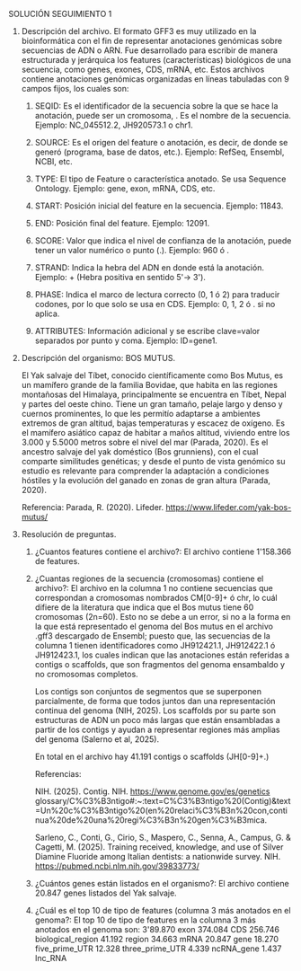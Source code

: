 SOLUCIÓN SEGUIMIENTO 1
1. Descripción del archivo.
   El formato GFF3 es muy utilizado en la bioinformática con el fin de representar anotaciones genómicas sobre secuencias de ADN o ARN. Fue desarrollado para escribir
   de manera estructurada y jerárquica los features (características) biológicos de una secuencia, como genes, exones, CDS, mRNA, etc.
   Estos archivos contiene anotaciones genómicas organizadas en líneas tabuladas con 9 campos fijos, los cuales son:
   
   1. SEQID: Es el identificador de la secuencia sobre la que se hace la anotación, puede ser un cromosoma, . Es el nombre de la secuencia.
      Ejemplo: NC_045512.2, JH920573.1 o chr1.
      
   2. SOURCE: Es el origen del feature o anotación, es decir, de donde se generó (programa, base de datos, etc.).
      Ejemplo: RefSeq, Ensembl, NCBI, etc.
      
   3. TYPE: El tipo de Feature o característica anotado. Se usa Sequence Ontology.
      Ejemplo: gene, exon, mRNA, CDS, etc.
      
   4. START: Posición inicial del feature en la secuencia.
      Ejemplo: 11843.
      
   5. END: Posición final del feature.
      Ejemplo: 12091.
      
   6. SCORE: Valor que indica el nivel de confianza de la anotación, puede tener un valor numérico o punto (.).
      Ejemplo: 960 ó .

   7. STRAND: Indica la hebra del ADN en donde está la anotación.
      Ejemplo: + (Hebra positiva en sentido 5'-> 3').

   8. PHASE: Indica el marco de lectura correcto (0, 1 ó 2) para traducir codones, por lo que solo se usa en CDS.
      Ejemplo: 0, 1, 2 ó . si no aplica.

   9. ATTRIBUTES: Información adicional y se escribe clave=valor separados por punto y coma.
       Ejemplo: ID=gene1.

2. Descripción del organismo: BOS MUTUS.
   
   El Yak salvaje del Tíbet, conocido científicamente como Bos Mutus, es un mamífero grande de la familia Bovidae, que habita en las regiones montañosas del Himalaya,
   principalmente se encuentra en Tíbet, Nepal y partes del oeste chino. Tiene un gran tamaño, pelaje largo y denso y cuernos prominentes, lo que les permitío adaptarse
   a ambientes extremos de gran altitud, bajas temperaturas y escacez de oxígeno. Es el mamífero asiático capaz de habitar a maños altitud, viviendo entre los 3.000 y
   5.5000 metros sobre el nivel del mar (Parada, 2020).
   Es el ancestro salvaje del yak doméstico (Bos grunniens), con el cual comparte similitudes genéticas; y desde el punto de vista genómico su estudio es relevante para
   comprender la adaptación a condiciones hóstiles y la evolución del ganado en zonas de gran altura (Parada, 2020).

   Referencia: Parada, R. (2020). Lifeder. https://www.lifeder.com/yak-bos-mutus/

4.  Resolución de preguntas.
   
    1. ¿Cuantos features contiene el archivo?:
       El archivo contiene 1'158.366 de features.
       
    3. ¿Cuantas regiones de la secuencia (cromosomas) contiene el archivo?:
       El archivo en la columna 1 no contiene secuencias que correspondan a cromosomas nombrados CM[0-9]+ ó chr, lo cuál difiere de la literatura que indica que el Bos mutus
       tiene 60 cromosomas (2n=60). Esto no se debe a un error, si no a la forma en la que está representado el genoma del Bos mutus en el archivo .gff3 descargado de
       Ensembl; puesto que, las secuencias de la columna 1 tienen identificadores como JH912421.1, JH912422.1 ó JH912423.1, los cuales indican que las anotaciones están
       referidas a contigs o scaffolds, que son fragmentos del genoma ensambaldo y no cromosomas completos.
       
       Los contigs son conjuntos de segmentos que se superponen parcialmente, de forma que todos juntos dan una representación continua del genoma (NIH, 2025).
       Los scaffolds por su parte son estructuras de ADN un poco más largas que están ensambladas a partir de los contigs y ayudan a representar regiones más amplias del            genoma (Salerno et al, 2025).

       En total en el archivo hay 41.191 contigs o scaffolds (JH[0-9]+\.)

       Referencias:
       
       NIH. (2025). Contig. NIH. https://www.genome.gov/es/genetics glossary/C%C3%B3ntigo#:~:text=C%C3%B3ntigo%20(Contig)&text=Un%20c%C3%B3ntigo%20(en%20relaci%C3%B3n%20con,continua%20de%20una%20regi%C3%B3n%20gen%C3%B3mica.

       Sarleno, C., Conti, G., Cirio, S., Maspero, C., Senna, A., Campus, G. & Cagetti, M. (2025). Training received, knowledge, and use of Silver Diamine Fluoride among Italian dentists: a nationwide survey. NIH. https://pubmed.ncbi.nlm.nih.gov/39833773/

       
       
    5. ¿Cuántos genes están listados en el organismo?:
       El archivo contiene 20.847 genes listados del Yak salvaje.
       
    6. ¿Cuál es el top 10 de tipo de features (columna 3 más anotados en el genoma?:
       El top 10 de tipo de features en la columna 3 más anotados en el genoma son:
        3'89.870 exon
        374.084 CDS
        256.746 biological_region
        41.192 region
        34.663 mRNA
        20.847 gene
        18.270 five_prime_UTR
        12.328 three_prime_UTR
        4.339 ncRNA_gene
        1.437 lnc_RNA






   
     




      
   
